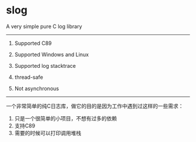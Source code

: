 # slog
A very simple pure C log library

------------------------------

1. Supported C89
2. Supported Windows and Linux
3. Supported log stacktrace
4. thread-safe

5. Not asynchronous

------------------------------

一个非常简单的纯C日志库，做它的目的是因为工作中遇到过这样的一些需求：  

1. 只是一个很简单的小项目，不想有过多的依赖
2. 支持C89
3. 需要的时候可以打印调用堆栈
